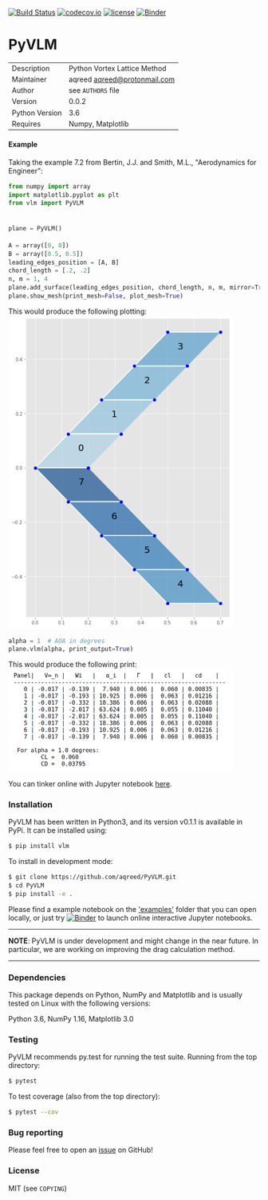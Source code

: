 [![Build Status](https://travis-ci.com/aqreed/PyVLM.svg?branch=master)](https://travis-ci.com/aqreed/PyVLM)
[![codecov.io](https://codecov.io/gh/aqreed/PyVLM/branch/master/graph/badge.svg)](https://codecov.io/gh/aqreed/PyVLM/branch/master)
[![license](https://img.shields.io/badge/license-MIT-blue.svg?style=flat-square)](https://github.com/aqreed/PyVLM/raw/master/COPYING)
[![Binder](https://mybinder.org/badge_logo.svg)](https://mybinder.org/v2/gh/aqreed/PyVLM/master?filepath=examples)

# PyVLM
|  |  |
| ------ | ------ |
| Description | Python Vortex Lattice Method |
| Maintainer | aqreed <aqreed@protonmail.com> |
| Author | see `AUTHORS` file |
| Version | 0.0.2 |
| Python Version | 3.6 |
| Requires | Numpy, Matplotlib |

#### Example
Taking the example 7.2 from Bertin, J.J. and Smith, M.L., "Aerodynamics for Engineer":
```Python
from numpy import array
import matplotlib.pyplot as plt
from vlm import PyVLM


plane = PyVLM()

A = array([0, 0])
B = array([0.5, 0.5])
leading_edges_position = [A, B]
chord_length = [.2, .2]
n, m = 1, 4
plane.add_surface(leading_edges_position, chord_length, n, m, mirror=True)
plane.show_mesh(print_mesh=False, plot_mesh=True)
```
This would produce the following plotting:
<img src="/img/bs_show_mesh.png" alt="drawing" width="450"/>

```Python
alpha = 1  # AOA in degrees
plane.vlm(alpha, print_output=True)
```
This would produce the following print:
<img src="/img/bs_print_output.png" alt="drawing" width="450"/>

You can tinker online with Jupyter notebook [here](https://mybinder.org/v2/gh/aqreed/PyVLM/master?filepath=examples).

### Installation

PyVLM has been written in Python3, and its version v0.1.1 is available in PyPi. It can be installed using:

```sh
$ pip install vlm
```

To install in development mode:

```sh
$ git clone https://github.com/aqreed/PyVLM.git
$ cd PyVLM
$ pip install -e .
```

Please find a example notebook on the ['examples'](https://github.com/aqreed/PyVLM/tree/master/examples) folder that you can open locally, or just try [![Binder](https://mybinder.org/badge_logo.svg)](https://mybinder.org/v2/gh/aqreed/PyVLM/master?filepath=examples) to launch online interactive Jupyter notebooks.

---
**NOTE**:
PyVLM is under development and might change in the near future. In particular, we are working on improving the drag calculation method.

---

### Dependencies

This package depends on Python, NumPy and Matplotlib and is usually tested on Linux with the following versions:

Python 3.6, NumPy 1.16, Matplotlib 3.0

### Testing

PyVLM recommends py.test for running the test suite. Running from the top directory:

```sh
$ pytest
```

To test coverage (also from the top directory):

```sh
$ pytest --cov
```

### Bug reporting

Please feel free to open an [issue](https://github.com/aqreed/PyVLM/issues) on GitHub!

### License

MIT (see `COPYING`)
